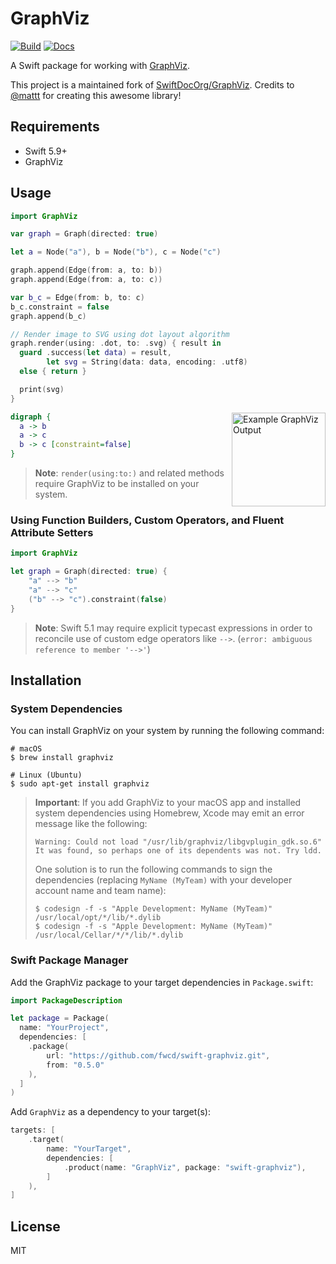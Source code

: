 # GraphViz

[![Build](https://github.com/fwcd/swift-graphviz/actions/workflows/build.yml/badge.svg)](https://github.com/fwcd/swift-graphviz/actions/workflows/build.yml)
[![Docs](https://github.com/fwcd/swift-graphviz/actions/workflows/docs.yml/badge.svg)](https://fwcd.github.io/swift-graphviz/documentation/graphviz)

A Swift package for working with [GraphViz](https://github.com/SwiftDocOrg/GraphViz).

This project is a maintained fork of [SwiftDocOrg/GraphViz](https://github.com/SwiftDocOrg/GraphViz). Credits to [@mattt](https://twitter.com/mattt) for creating this awesome library!

## Requirements

- Swift 5.9+
- GraphViz

## Usage

```swift
import GraphViz

var graph = Graph(directed: true)

let a = Node("a"), b = Node("b"), c = Node("c")

graph.append(Edge(from: a, to: b))
graph.append(Edge(from: a, to: c))

var b_c = Edge(from: b, to: c)
b_c.constraint = false
graph.append(b_c)

// Render image to SVG using dot layout algorithm
graph.render(using: .dot, to: .svg) { result in 
  guard .success(let data) = result,
        let svg = String(data: data, encoding: .utf8)
  else { return }

  print(svg)
}
```

<img src="https://user-images.githubusercontent.com/7659/76256368-108d1600-620d-11ea-9263-d3ca3cc68d8d.png" alt="Example GraphViz Output" width="150" align="right">

```dot
digraph {
  a -> b
  a -> c
  b -> c [constraint=false]
}
```

> **Note**:
> `render(using:to:)` and related methods require
> GraphViz to be installed on your system.

### Using Function Builders, Custom Operators, and Fluent Attribute Setters

```swift
import GraphViz

let graph = Graph(directed: true) {
    "a" --> "b"
    "a" --> "c"
    ("b" --> "c").constraint(false)
}
```

> **Note**:
> Swift 5.1 may require explicit typecast expressions in order to
> reconcile use of custom edge operators like `-->`.
> (`error: ambiguous reference to member '-->'`)

## Installation

### System Dependencies

You can install GraphViz on your system by running the following command:

```terminal
# macOS
$ brew install graphviz

# Linux (Ubuntu)
$ sudo apt-get install graphviz
```

> **Important**:
> If you add GraphViz to your macOS app
> and installed system dependencies using Homebrew,
> Xcode may emit an error message like the following:
>
> ```
> Warning: Could not load "/usr/lib/graphviz/libgvplugin_gdk.so.6"
> It was found, so perhaps one of its dependents was not. Try ldd.
> ```
>
> One solution is to run the following commands to sign the dependencies
> (replacing `MyName (MyTeam)` with your developer account name and team name):
>
> ```terminal
> $ codesign -f -s "Apple Development: MyName (MyTeam)" /usr/local/opt/*/lib/*.dylib
> $ codesign -f -s "Apple Development: MyName (MyTeam)" /usr/local/Cellar/*/*/lib/*.dylib
> ```

### Swift Package Manager

Add the GraphViz package to your target dependencies in `Package.swift`:

```swift
import PackageDescription

let package = Package(
  name: "YourProject",
  dependencies: [
    .package(
        url: "https://github.com/fwcd/swift-graphviz.git",
        from: "0.5.0"
    ),
  ]
)
```

Add `GraphViz` as a dependency to your target(s):

```swift
targets: [
    .target(
        name: "YourTarget",
        dependencies: [
            .product(name: "GraphViz", package: "swift-graphviz"),
        ]
    ),
]
```

## License

MIT
